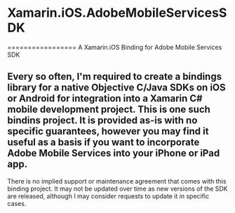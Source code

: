 # Xamarin.iOS.AdobeMobileServicesSDK
=================
A Xamarin.iOS Binding for Adobe Mobile Services SDK

Every so often, I'm required to create a bindings library for a native Objective C/Java SDKs on iOS or Android for integration into a Xamarin C# mobile development project.  This is one such bindins project.  It is provided as-is with no specific guarantees, however you may find it useful as a basis if you want to incorporate Adobe Mobile Services into your iPhone or iPad app.
------------------
There is no implied support or maintenance agreement that comes with this binding project.  It may not be updated over time as new versions of the SDK are released, although I may consider requests to update it in specific cases.
